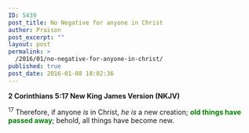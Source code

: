 ```yaml
---
ID: 5439
post_title: No Negative for anyone in Christ
author: Praison
post_excerpt: ""
layout: post
permalink: >
  /2016/01/no-negative-for-anyone-in-christ/
published: true
post_date: 2016-01-08 18:02:36
---
```

<strong><span class="passage-display-bcv">2 Corinthians 5:17
</span><span class="passage-display-version">New King James Version (NKJV)</span></strong>

<span id="en-NKJV-28895" class="text 2Cor-5-17"><sup class="versenum">17 </sup>Therefore, if anyone <i>is</i> in Christ, <i>he is</i> a new creation; <span style="color: #008000;"><strong>old things have passed away</strong></span>; behold, all things have become new.</span>